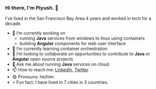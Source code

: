 ### Hi there, I'm Piyush. 👋

I've lived in the San Francisco Bay Area 4 years and worked in tech for a decade.


- 🔭 I’m currently working on 
  -  running **Java** services from windows to linux using containers
  -  building **Angular** components for web user interface
- 🌱 I’m currently learning container orchestration
- 👯 I’m looking to collaborate on opportunities to contribute to **Java** or **Angular** open source projects
- 💬 Ask me about running **Java** services on cloud.
- 📫 How to reach me: [LinkedIn](https://www.linkedin.com/in/piyushkhera1/), [Twitter](https://twitter.com/pkhera)
- 😄 Pronouns: he/him
- ⚡ Fun fact: I have lived in 7 cities in 3 countries.
<!--
**pkhera/pkhera** is a ✨ _special_ ✨ repository because its `README.md` (this file) appears on your GitHub profile.

Here are some ideas to get you started:
My name is Piyush
- 🔭 I’m currently working on ...
- 🌱 I’m currently learning ...
- 👯 I’m looking to collaborate on ...
- 🤔 I’m looking for help with ...
- 💬 Ask me about ...
- 📫 How to reach me: ...
- 😄 Pronouns: ...
- ⚡ Fun fact: ...
-->
